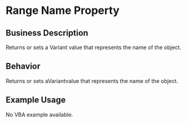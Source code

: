 # Range Name Property

## Business Description
Returns or sets a Variant value that represents the name of the object.

## Behavior
Returns or sets aVariantvalue that represents the name of the object.

## Example Usage
No VBA example available.
